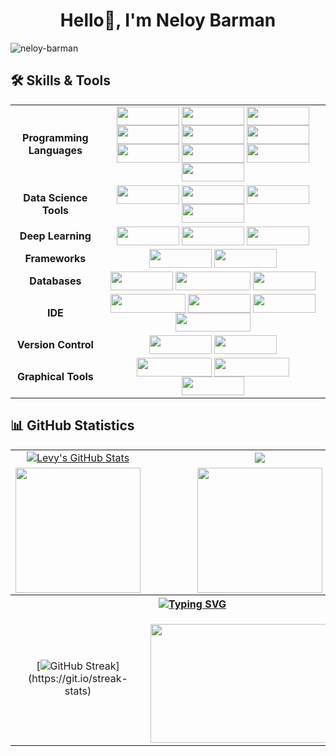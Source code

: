 <h1 align="center">Hello👋, I'm Neloy Barman</h1>
<!-- <h3 align="center">A passionate frontend developer from Bangladesh</h3> -->


<!-- !<img src="https://img.shields.io/badge/Keras-%23D00000.svg?style=for-the-badge&logo=Keras&logoColor=white" height="30" width="100"> -->
<!-- ![Keras](https://img.shields.io/badge/Keras-%23D00000.svg?style=for-the-badge&logo=Keras&logoColor=white) -->

<p align="left"> <img src="https://komarev.com/ghpvc/?username=neloy-barman&label=Profile%20views&color=0e75b6&style=flat" alt="neloy-barman" /> </p>

<!--<p align="left"> <a href="https://github.com/ryo-ma/github-profile-trophy"><img src="https://github-profile-trophy.vercel.app/?username=neloy-barman" alt="neloy-barman" /></a> </p>!-->

## 🛠️ Skills & Tools
<div align="center">
    <table>
        <tr>
            <td align="center"><strong>Programming Languages</strong></td>
            <td align="center">
                    <img align="center" src="https://img.shields.io/badge/python-3670A0?style=for-the-badge&logo=python&logoColor=ffdd54" height="30" width="100">
                    <img align="center" src="https://img.shields.io/badge/dart-%230175C2.svg?style=for-the-badge&logo=dart&logoColor=white" height="30" width="100">
                    <img align="center" src="https://img.shields.io/badge/javascript-%23323330.svg?style=for-the-badge&logo=javascript&logoColor=%23F7DF1E" height="30" width="100">
                    <img align="center" src="https://img.shields.io/badge/c-%2300599C.svg?style=for-the-badge&logo=c&logoColor=white" height="30" width="100">
                    <img align="center" src="https://img.shields.io/badge/html5-%23E34F26.svg?style=for-the-badge&logo=html5&logoColor=white" height="30" width="100">
                    <img align="center" src="https://img.shields.io/badge/css3-%231572B6.svg?style=for-the-badge&logo=css3&logoColor=white" height="30" width="100">
                    <img align="center" src="https://img.shields.io/badge/c%23-%23239120.svg?style=for-the-badge&logo=csharp&logoColor=white" height="30" width="100">
                    <img align="center" src="https://img.shields.io/badge/java-%23ED8B00.svg?style=for-the-badge&logo=openjdk&logoColor=white" height="30" width="100">
                    <img align="center" src="https://img.shields.io/badge/latex-%23008080.svg?style=for-the-badge&logo=latex&logoColor=white" height="30" width="100">
                    <img align="center" src="https://img.shields.io/badge/markdown-%23000000.svg?style=for-the-badge&logo=markdown&logoColor=white" height="30" width="100">
            </td>
        </tr>
        <tr>
            <td align="center"><strong>Data Science Tools</strong></td>
            <td align="center">
                    <img align="center" src="https://img.shields.io/badge/scikit--learn-%23F7931E.svg?style=for-the-badge&logo=scikit-learn&logoColor=white" height="30" width="100">
                    <img align="center" src="https://img.shields.io/badge/pandas-%23150458.svg?style=for-the-badge&logo=pandas&logoColor=white" height="30" width="100">
                    <img align="center" src="https://img.shields.io/badge/numpy-%23013243.svg?style=for-the-badge&logo=numpy&logoColor=white" height="30" width="100">
                    <img align="center" src="https://img.shields.io/badge/Matplotlib-%23ffffff.svg?style=for-the-badge&logo=Matplotlib&logoColor=black" height="30" width="100">
            </td>
        </tr>
        <tr>
            <td align="center"><strong>Deep Learning</strong></td>
            <td align="center">
                    <img align="center" src="https://img.shields.io/badge/PyTorch-%23EE4C2C.svg?style=for-the-badge&logo=PyTorch&logoColor=white" height="30" width="100">
                    <img align="center" src="https://img.shields.io/badge/Keras-%23D00000.svg?style=for-the-badge&logo=Keras&logoColor=white" height="30" width="100">
                    <img align="center" src="https://img.shields.io/badge/TensorFlow-%23FF6F00.svg?style=for-the-badge&logo=TensorFlow&logoColor=white" height="30" width="100">
            </td>
        </tr>
        <tr>
            <td align="center"><strong>Frameworks</strong></td>
            <td align="center">
                    <img align="center" src="https://img.shields.io/badge/Flutter-%2302569B.svg?style=for-the-badge&logo=Flutter&logoColor=white" height="30" width="100">
                    <img align="center" src="https://img.shields.io/badge/flask-%23000.svg?style=for-the-badge&logo=flask&logoColor=white" height="30" width="100">
            </td>
        </tr>
        <tr>
            <td align="center"><strong>Databases</strong></td>
            <td align="center">
                    <img align="center" src="https://img.shields.io/badge/Firebase-039BE5?style=for-the-badge&logo=Firebase&logoColor=white" height="30" width="100">
                    <img align="center" src="https://img.shields.io/badge/Microsoft%20SQL%20Server-CC2927?style=for-the-badge&logo=microsoft%20sql%20server&logoColor=white" height="30" width="120">
                    <img align="center" src="https://img.shields.io/badge/sqlite-%2307405e.svg?style=for-the-badge&logo=sqlite&logoColor=white" height="30" width="100">
            </td>
        </tr>
        <tr>
            <td align="center"><strong>IDE</strong></td>
            <td align="center">
                    <img align="center" src="https://img.shields.io/badge/Visual%20Studio%20Code-0078d7.svg?style=for-the-badge&logo=visual-studio-code&logoColor=white" height="30" width="120">
                    <img align="center" src="https://img.shields.io/badge/jupyter-%23FA0F00.svg?style=for-the-badge&logo=jupyter&logoColor=white" height="30" width="100">
                    <img align="center" src="https://img.shields.io/badge/pycharm-143?style=for-the-badge&logo=pycharm&logoColor=black&color=black&labelColor=green" height="30" width="100">
                    <img align="center" src="https://img.shields.io/badge/Android%20Studio-3DDC84.svg?style=for-the-badge&logo=android-studio&logoColor=white" height="30" width="120">
            </td>
        </tr>
        <tr>
            <td align="center"><strong>Version Control</strong></td>
            <td align="center">
                    <img align="center" src="https://img.shields.io/badge/git-%23F05033.svg?style=for-the-badge&logo=git&logoColor=white" height="30" width="100">
                    <img align="center" src="https://img.shields.io/badge/github-%23121011.svg?style=for-the-badge&logo=github&logoColor=white" height="30" width="100">
            </td>
        </tr>
        <tr>
            <td align="center"><strong>Graphical Tools</strong></td>
            <td align="center">
                    <img align="center" src="https://img.shields.io/badge/adobe%20photoshop-%2331A8FF.svg?style=for-the-badge&logo=adobe%20photoshop&logoColor=white" height="30" width="120">
                    <img align="center" src="https://img.shields.io/badge/adobe%20illustrator-%23FF9A00.svg?style=for-the-badge&logo=adobe%20illustrator&logoColor=white" height="30" width="120">
                    <img align="center" src="https://img.shields.io/badge/blender-%23F5792A.svg?style=for-the-badge&logo=blender&logoColor=white" height="30" width="100">
            </td>
        </tr>
    </table>
</div>







<!---
## Skills & Tools
<div align="center">
    <table>
        <tr>
            <th colspan="6"><strong>Programming Languages</strong></th>
        </tr>
        <tr>
            <td align="center"><img src="https://github.com/devicons/devicon/blob/v2.15.1/icons/python/python-original-wordmark.svg" height="80" width="80"></td>
            <td align="center"><img src="https://github.com/devicons/devicon/blob/v2.15.1/icons/dart/dart-original-wordmark.svg" height="80" width="80"></td>
            <td align="center"><img src="https://github.com/devicons/devicon/blob/v2.15.1/icons/javascript/javascript-original.svg" height="80" width="80"></td>
            <td align="center"><img src="https://github.com/devicons/devicon/blob/v2.15.1/icons/csharp/csharp-original.svg" height="80" width="80"></td>
            <td align="center"><img src="https://github.com/devicons/devicon/blob/v2.15.1/icons/java/java-original-wordmark.svg" height="80" width="80"></td>
            <td align="center"><img src="https://github.com/devicons/devicon/blob/v2.15.1/icons/c/c-original.svg" height="80" width="80"></td>
        </tr>
        <tr>
            <td align="center"><strong>Python</strong></td>
            <td align="center"><strong>Dart</strong></td>
            <td align="center"><strong>JavaScript</strong></td>
            <td align="center"><strong>C#</strong></td>
            <td align="center"><strong>Java</strong></td>
            <td align="center"><strong>C</strong></td>
        </tr>
    </table>
    <table>
        <tr>
            <th colspan="4"><strong>Data Science Tools</strong></th>
        </tr>
        <tr>
            <td align="center"><img src="https://github.com/Neloy-Barman/Neloy-Barman/assets/110896263/189fe83b-a9f0-4100-a1df-d064e3b648ee" height="80" width="80"></td>
            <td align="center"><img src="https://github.com/devicons/devicon/blob/master/icons/pandas/pandas-original-wordmark.svg" height="80" width="80"></td>
            <td align="center"><img src="https://github.com/devicons/devicon/blob/master/icons/numpy/numpy-original-wordmark.svg" height="80" width="80"></td>
            <td align="center"><img src="https://github.com/Neloy-Barman/Neloy-Barman/assets/110896263/b5379879-d034-49d6-a4a9-27c207bddb1c" height="80" width="80"></td>
        </tr>
        <tr>
            <td align="center"><strong>Scikit-Learn</strong></td>
            <td align="center"><strong>Pandas</strong></td>
        <td align="center"><strong>Numpy</strong></td>
            <td align="center"><strong>Matplotlib</strong></td>
        </tr>
    </table>
    <table>
        <tr>
            <th colspan="3"><strong>Deep Learning</strong></th>
        <tr>
            <td align="center"><img src="https://github.com/Neloy-Barman/Neloy-Barman/assets/110896263/eb234c7c-1427-4530-b867-22953971d262" height="80" width="80"></td>
            <td align="center"><img src="https://github.com/Neloy-Barman/Neloy-Barman/assets/110896263/ef7236f5-21e6-4b5f-8d95-8b6e67bb2754" height="100" width="100"></td>
            <td align="center"><img src="https://github.com/Neloy-Barman/Neloy-Barman/assets/110896263/c80f61e5-9fe3-4698-bec8-961532d3b772" height="80" width="80"></td>
            <td align="center"><img src="https://github.com/Neloy-Barman/Neloy-Barman/assets/110896263/c19ba764-54e0-4cc3-9914-818503161b14" height="120" width="120"></td>
        </tr>
        <tr>
            <td align="center"><strong>TensorFlow</strong></td>
            <td align="center"><strong>Keras</strong></td>
            <td align="center"><strong>TensorFlow Lite</strong></td>
            <td align="center"><strong>FastAI</strong></td>
        </tr>
    </table>
    <table>
        <tr>
            <th colspan="4"><strong>Framework Tools</strong></th>
        </tr>
        <tr>
            <td align="center"><img src="https://github.com/devicons/devicon/blob/v2.15.1/icons/flutter/flutter-original.svg" height="80" width="80"></td>
            <td align="center"><img src="https://github.com/devicons/devicon/blob/v2.15.1/icons/html5/html5-original-wordmark.svg" height="80" width="80"></td>
            <td align="center"><img src="https://github.com/devicons/devicon/blob/v2.15.1/icons/css3/css3-original-wordmark.svg" height="80" width="80"></td>
            <td align="center"><img src="https://github.com/devicons/devicon/blob/master/icons/dot-net/dot-net-original-wordmark.svg" height="80" width="80"></td>
        </tr>
        <tr>
            <td align="center"><strong>Flutter</strong></td>
            <td align="center"><strong>HTML</strong></td>
            <td align="center"><strong>CSS</strong></td>
            <td align="center"><strong>ASP .Net</strong></td>
        </tr>
    </table>
    <table>
    <table>
        <tr>
            <th colspan="6"><strong>IDE</strong></th>
        </tr>
        <tr>
            <td align="center"><img src="https://github.com/devicons/devicon/blob/v2.15.1/icons/vscode/vscode-original-wordmark.svg" height="80" width="80"></td>
            <td align="center"><img src="https://github.com/devicons/devicon/blob/v2.15.1/icons/jupyter/jupyter-original-wordmark.svg" height="80" width="80"></td>
            <td align="center"><img src="https://github.com/devicons/devicon/blob/v2.15.1/icons/pycharm/pycharm-original-wordmark.svg" height="80" width="80"></td>
            <td align="center"><img src="https://github.com/devicons/devicon/blob/v2.15.1/icons/androidstudio/androidstudio-original-wordmark.svg" height="80" width="80"></td>
            <td align="center"><img src="https://github.com/devicons/devicon/blob/v2.15.1/icons/matlab/matlab-original.svg" height="80" width="80"></td>
            <td align="center"><img src="https://github.com/devicons/devicon/blob/v2.15.1/icons/microsoftsqlserver/microsoftsqlserver-plain-wordmark.svg" height="80" width="80"></td>
        </tr>
        <tr>
            <td align="center"><strong>Visual Studio Code</strong></td>
            <td align="center"><strong>Jupyter Notebook</strong></td>
            <td align="center"><strong>PyCharm</strong></td>
            <td align="center"><strong>Android Studio</strong></td>
            <td align="center"><strong>MATLAB</strong></td>
            <td align="center"><strong>MS SQL Server</strong></td>
        </tr>
    </table>
    <table>
        <tr>
            <th colspan="3"><strong>Opensource Platforms</strong></th>
        </tr>
        <tr>
            <td align="center"><img src="https://github.com/Neloy-Barman/Neloy-Barman/assets/110896263/285af968-6191-4aee-a8e7-981c8d3d0ec9" height="80" width="80"></td>
            <td align="center"><img src="https://github.com/devicons/devicon/blob/v2.15.1/icons/git/git-original-wordmark.svg" height="80" width="80"></td>
            <td align="center"><img src="https://github.com/devicons/devicon/blob/v2.15.1/icons/github/github-original-wordmark.svg" height="80" width="80"></td>
        </tr>
          <tr>
            <td align="center">Google Colaboratory</td>
            <td align="center"><strong>Git</strong></td>
            <td align="center"><strong>GitHub</strong></td>
        </tr>
    </table>
     <table>
        <tr>
            <th colspan="3"><strong>Graphical Tooks</strong></th>
        </tr>
        <tr>
            <td><img src="https://github.com/devicons/devicon/blob/v2.15.1/icons/photoshop/photoshop-plain.svg" height="80" width="80"></td>
            <td><img src="https://github.com/devicons/devicon/blob/v2.15.1/icons/illustrator/illustrator-plain.svg" height="80" width="80"></td>
            <td><img src="https://github.com/devicons/devicon/blob/master/icons/blender/blender-original-wordmark.svg" height="80" width="80"></td>
        </tr>
           <tr>
            <td align="center"><strong>Adobe Photoshop</strong></td>
            <td align="center"><strong>Adobe Illustrator</strong></td>
            <td align="center"><strong>Blender</strong></td>
        </tr>
    </table>
</div> 
-->


## 📊 GitHub Statistics
<table align="center">
<tr align="center">
<td>
<a href="https://github.com/Neloy-Barman/Neloy-Barman">
    <img align="center" src="https://github-readme-stats.vercel.app/api?username=Neloy-Barman&show_icons=true&line_height=27&count_private=true&title_color=f48c06&text_color=c9cacc&icon_color=2bbc8a&bg_color=000000" alt="Levy's GitHub Stats" />
</td>
<td>
            <img align="center" src="https://github-readme-stats.vercel.app/api/top-langs/?username=Neloy-Barman&theme=highcontrast&layout=compact" />
  </a>
</td>
</tr>

<tr align="center">
<td>
            <img height="200em" src="https://github-profile-summary-cards.vercel.app/api/cards/most-commit-language?username=Neloy-Barman"/>
</td>
<td>
            <img height="200em" src="https://github-profile-summary-cards.vercel.app/api/cards/repos-per-language?username=Neloy-Barman"/>
</td>
</tr>

<tr align="center">
<tr align="center">
<!--         <th colspan="7"><a href="https://github.com/Neloy-Barman/readme-typing-svg"><img src="https://readme-typing-svg.herokuapp.com/?lines=Email%20me%20via%20cotechlevy@gmail.com;I%20am%20ready%20to%20work%20with%20you!;&font=Fira%20Code&center=true&width=440&height=45&color=FFFFFF&vCenter=true&size=22"></a></th> -->
    <th colspan="7"><a href="https://git.io/typing-svg"><img src="https://readme-typing-svg.herokuapp.com?font=Fira+Code&pause=1000&color=1BF711&center=true&vCenter=true&random=false&width=435&lines=I+am+ready+to+work+with+you.;Mail+me+via+neloycareer018%40gmail.com" alt="Typing SVG" /></a></th>
      </tr>
<td align="center">


[![GitHub Streak](https://github-readme-streak-stats.herokuapp.com/?user=Neloy-Barman&theme=highcontrast&layout=compa")](https://git.io/streak-stats)


</td>
<td align="center">
<p align="center">
</p>
            <img align="center" src="https://camo.githubusercontent.com/cae12fddd9d6982901d82580bdf321d81fb299141098ca1c2d4891870827bf17/68747470733a2f2f6d69726f2e6d656469756d2e636f6d2f6d61782f313336302f302a37513379765349765f7430696f4a2d5a2e676966" width="350" height="190" />
</td>
</tr>
</table>




<!---  
## 📊 GitHub Statistics
<table align="center">
    <tr>
        <td align="center">
            <a href="https://github.com/Neloy-Barman/Neloy-Barman">
                <img align="center" src="https://github-readme-stats.vercel.app/api?username=Neloy-Barman&show_icons=true&line_height=27&count_private=true&title_color=f48c06&text_color=CACAE5&icon_color=blue&bg_color=000000" alt="Levy's GitHub Stats" />
        </td>
        <td align="center">
            <img align="center" src="https://github-readme-stats.vercel.app/api/top-langs/?username=Neloy-Barman&theme=highcontrast&layout=compact" />
        </a>
        </td>
    </tr>
    <tr>
    <td align="center">
        <img height="200em" src="https://github-profile-summary-cards.vercel.app/api/cards/most-commit-language?username=Neloy-Barman"/>
    </td>
    <td align="center">
        <img height="200em" src="https://github-profile-summary-cards.vercel.app/api/cards/repos-per-language?username=Neloy-Barman"/>
    </td>
    </tr>
    <tr>
    <tr>
            <th colspan="7"><a href="https://git.io/typing-svg"><img src="https://readme-typing-svg.herokuapp.com?font=Fira+Code&pause=1000&color=1BF711&center=true&vCenter=true&random=false&width=435&lines=I+am+ready+to+work+with+you.;Mail+me+via+neloycareer018%40gmail.com" alt="Typing SVG" /></a></th>
          </tr>
    <td align="center">
            <img src="https://github-readme-streak-stats.herokuapp.com/?user=Neloy-Barman&theme=highcontrast&layout=compa"/>)](https://git.io/streak-stats)
    </td>
    <td align="center">
    <p align="center">
    </p>
        <img align="center" src="https://camo.githubusercontent.com/cae12fddd9d6982901d82580bdf321d81fb299141098ca1c2d4891870827bf17/68747470733a2f2f6d69726f2e6d656469756d2e636f6d2f6d61782f313336302f302a37513379765349765f7430696f4a2d5a2e676966" width="350" height="190" />
    </td>
    </tr>
</table>
-->


